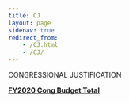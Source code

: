 ```yaml
---
title: CJ
layout: page
sidenav: true
redirect_from:
    - /CJ.html
    - /CJ/
---
```


CONGRESSIONAL JUSTIFICATION

[**FY2020 Cong Budget Total**]({{site.baseurl}}/assets/documents/CJ/FY2020-Cong-Budget-Total.pdf)
